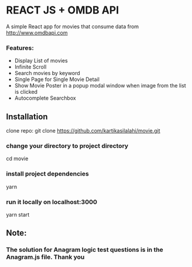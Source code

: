 # REACT JS + OMDB API

A simple React app for movies that consume data from http://www.omdbapi.com

### Features:
- Display List of movies
- Infinite Scroll
- Search movies by keyword
- Single Page for Single Movie Detail
- Show Movie Poster in a popup modal window when image from the list is clicked
- Autocomplete Searchbox




## Installation
clone repo:
git clone https://github.com/kartikasilalahi/movie.git

### change your directory to project directory
cd movie

### install project dependencies
yarn

### run it locally on localhost:3000
yarn start


## Note: 
### The solution for Anagram logic test questions is in the Anagram.js file. Thank you